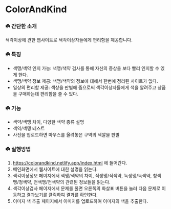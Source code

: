 # ColorAndKind

### ☘️ 간단한 소개
색각이상에 관한 웹사이트로 색각이상자들에게 편리함을 제공합니다.

### ☘️ 특징
- 색맹/색약 인지 가능: 색맹/색약 검사를 통해 자신의 증상을 보다 빨리 인지할 수 있게 한다.
- 색맹/색약 정보 제공: 색맹/색약의 정보에 대해서 한번에 정리된 사이트가 없다.
- 일상의 편리함 제공: 색상을 판별해 줌으로써 색각이상자들에게 색을 알려주고 상품을 구매하는데 편리함을 줄 수 있다.

### ☘️ 기능
- 색약/색맹 차이, 다양한 색약 종류 설명
- 색약/색맹 테스트
- 사진을 업로드하면 마우스를 올려놓은 구역의 색깔을 판별

### ☘️ 실행방법
1. https://colorandkind.netlify.app/index.html 에 들어간다.
2. 메인화면에서 웹사이트에 대한 설명을 읽는다.
3. 색각이상정보 페이지에서 색맹/색약의 차이, 적생맹/적색약, 녹생맹/녹색약, 청색맹/청색약, 전색맹/전색약의 관련된 정보들을 읽는다.
4. 색각이상검사 페이지에서 문제를 풀면 오른쪽의 화살표 버튼을 눌러 다음 문제로 이동하고 결과보기를 클릭하여 결과를 확인한다.
5. 이미지 색 추출 페이지에서 이미지를 업로드하여 이미지의 색을 추출한다.
